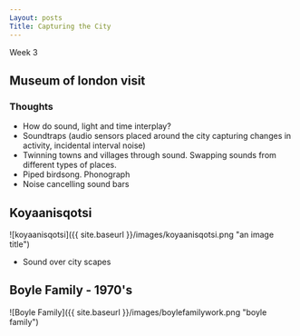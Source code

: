 ```yaml
---
Layout: posts
Title: Capturing the City
---
```

Week 3

## Museum of london visit

### Thoughts
* How do sound, light and time interplay? 
* Soundtraps (audio sensors placed around the city capturing changes in activity, incidental interval noise)
* Twinning towns and villages through sound. Swapping sounds from different types of places. 
* Piped birdsong. Phonograph
* Noise cancelling sound bars

## Koyaanisqotsi
![koyaanisqotsi]({{ site.baseurl }}/images/koyaanisqotsi.png "an image title")

* Sound over city scapes

## Boyle Family - 1970's
![Boyle Family]({{ site.baseurl }}/images/boylefamilywork.png "boyle family")
